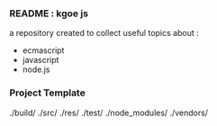 ### README : kgoe js
a repository created to collect useful topics about :
- ecmascript
- javascript
- node.js

### Project Template
./build/
./src/
./res/
./test/
./node_modules/
./vendors/
